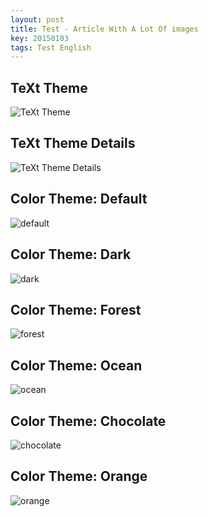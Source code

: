 ```yaml
---
layout: post
title: Test - Article With A Lot Of images
key: 20150103
tags: Test English
---
```


## TeXt Theme

![TeXt Theme](https://raw.githubusercontent.com/kitian616/jekyll-TeXt-theme/master/screenshots/TeXt-home.png)

## TeXt Theme Details

![TeXt Theme Details](https://raw.githubusercontent.com/kitian616/jekyll-TeXt-theme/master/screenshots/TeXt-details.png)

## Color Theme: Default

![default](https://raw.githubusercontent.com/kitian616/jekyll-TeXt-theme/master/screenshots/colors_default.png)

## Color Theme: Dark

![dark](https://raw.githubusercontent.com/kitian616/jekyll-TeXt-theme/master/screenshots/colors_dark.png)

## Color Theme: Forest

![forest](https://raw.githubusercontent.com/kitian616/jekyll-TeXt-theme/master/screenshots/colors_forest.png)

## Color Theme: Ocean

![ocean](https://raw.githubusercontent.com/kitian616/jekyll-TeXt-theme/master/screenshots/colors_ocean.png)

## Color Theme: Chocolate

![chocolate](https://raw.githubusercontent.com/kitian616/jekyll-TeXt-theme/master/screenshots/colors_chocolate.png)

## Color Theme: Orange

![orange](https://raw.githubusercontent.com/kitian616/jekyll-TeXt-theme/master/screenshots/colors_orange.png)

<script>
window.onload=function(){
  console.log('load');
}
</script>